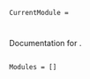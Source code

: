 ```@meta
CurrentModule = 
```

# 

Documentation for [](https://github.com//.jl).

```@index
```

```@autodocs
Modules = []
```
